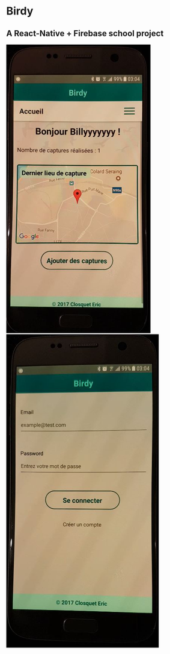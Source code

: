 # Birdy
## A React-Native + Firebase school project 


![alt text](/Capture.JPG) ![alt text](/Capture2.JPG)
